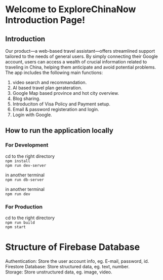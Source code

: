 # Welcome to ExploreChinaNow Introduction Page!
## Introduction
Our product—a web-based travel assistant—offers streamlined support tailored to the needs of general users. 
By simply connecting their Google account, users can access a wealth of crucial information related to traveling in China, helping them anticipate and avoid potential problems. 
The app includes the following main functions:         
1. video search and recommandation.
2. AI based travel plan gerateration.
3. Google Map based province and hot city overview.
4. Blog sharing.
5. Introduciton of Visa Policy and Payment setup.
6. Email & password registeration and login.
7. Login with Google.  
## How to run the application locally
### For Development
cd to the right directory     
```npm install```     
```npm run dev-server```

in another terminal     
```npm run db-server```

in another terminal   
```npm run dev```

### For Production
cd to the right directory  
```npm run build```   
```npm start```

# Structure of Firebase Database
Authentication: Store the user account info, eg. E-mail, password, id.      
Firestore Database: Store structured data, eg. text, number.       
Storage: Store unstructured data, eg. image, video.
